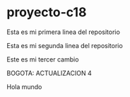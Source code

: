 # proyecto-c18

Esta es mi primera linea del repositorio

Esta es mi segunda linea del repositorio

Este es mi tercer cambio

BOGOTA: ACTUALIZACION 4

Hola mundo
